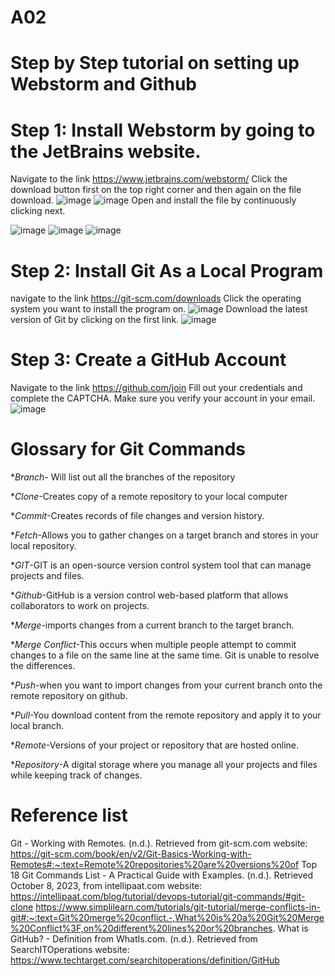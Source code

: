 # A02
# Step by Step tutorial on setting up Webstorm and Github 
# Step 1: Install Webstorm by going to the JetBrains website.
Navigate to the link https://www.jetbrains.com/webstorm/
Click the download button first on the top right corner and then again on the file download.
![image](https://github.com/AKhalifa20/A02/assets/123400312/12bd432b-745a-46fe-b9ca-2e98d4b0a36f)
![image](https://github.com/AKhalifa20/A02/assets/123400312/89e321d6-f9b3-4792-bb39-fd42826cf9b1)
Open and install the file by continuously clicking next.

![image](https://github.com/AKhalifa20/A02/assets/123400312/9be8cee8-76e2-4384-9e94-a56126ab4643)
![image](https://github.com/AKhalifa20/A02/assets/123400312/d02aa662-4254-4fd3-b6ae-d16f17f1fd67)
![image](https://github.com/AKhalifa20/A02/assets/123400312/dad4a8ba-589c-4795-b209-491ef10813c6)
# Step 2: Install Git As a Local Program
navigate to the link https://git-scm.com/downloads
Click the operating system you want to install the program on.
![image](https://github.com/AKhalifa20/A02/assets/123400312/d91ad278-5580-4ee8-8533-db46677e8f0e)
Download the latest version of Git by clicking on the first link. 
![image](https://github.com/AKhalifa20/A02/assets/123400312/808289a8-a348-4f4d-a10b-bf59845bab7c)
# Step 3: Create a GitHub Account
Navigate to the link https://github.com/join
Fill out your credentials and complete the CAPTCHA. Make sure you verify your account in your email. 
![image](https://github.com/AKhalifa20/A02/assets/123400312/5533ab55-1298-4044-a19a-ad800337c82b)
# Glossary for Git Commands
**Branch*- Will list out all the branches of the repository

**Clone*-Creates copy of a remote repository to your local computer

**Commit*-Creates records of file changes and version history.

**Fetch*-Allows you to gather changes on a target branch and stores in your local repository. 

**GIT*-GIT is an open-source version control system tool that can manage projects and files.

**Github*-GitHub is a version control web-based platform that allows collaborators to work on projects.

**Merge*-imports changes from a current branch to the target branch.

**Merge Conflict*-This occurs when multiple people attempt to commit changes to a file on the same line at the same time. Git is unable to resolve the differences.

**Push*-when you want to import changes from your current branch onto the remote repository on github. 

**Pull*-You download content from the remote repository and apply it to your local branch.

**Remote*-Versions of your project or repository that are hosted online.

**Repository*-A digital storage where you manage all your projects and files while keeping track of changes.
# Reference list
Git - Working with Remotes. (n.d.). Retrieved from git-scm.com website: https://git-scm.com/book/en/v2/Git-Basics-Working-with-Remotes#:~:text=Remote%20repositories%20are%20versions%20of
Top 18 Git Commands List - A Practical Guide with Examples. (n.d.). Retrieved October 8, 2023, from intellipaat.com website: https://intellipaat.com/blog/tutorial/devops-tutorial/git-commands/#git-clone
https://www.simplilearn.com/tutorials/git-tutorial/merge-conflicts-in-git#:~:text=Git%20merge%20conflict.-,What%20is%20a%20Git%20Merge%20Conflict%3F,on%20different%20lines%20or%20branches.
What is GitHub? - Definition from WhatIs.com. (n.d.). Retrieved from SearchITOperations website: https://www.techtarget.com/searchitoperations/definition/GitHub


